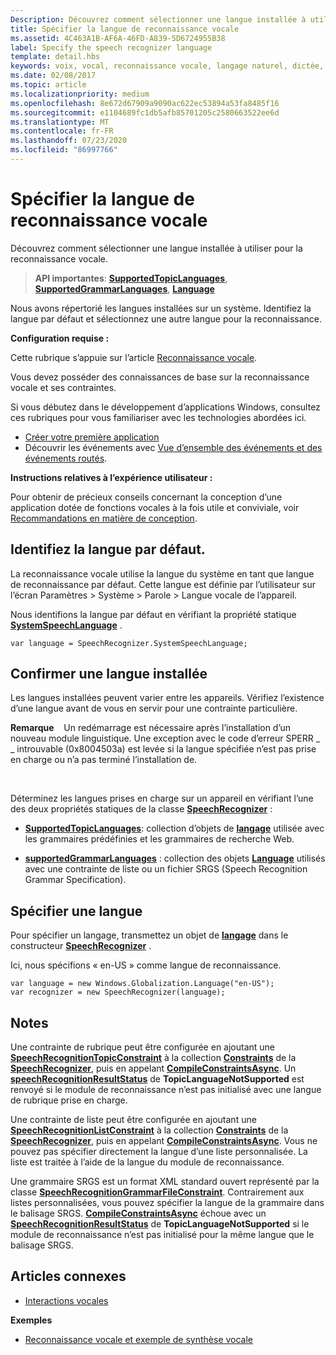 ```yaml
---
Description: Découvrez comment sélectionner une langue installée à utiliser pour la reconnaissance vocale.
title: Spécifier la langue de reconnaissance vocale
ms.assetid: 4C463A1B-AF6A-46FD-A839-5D6724955B38
label: Specify the speech recognizer language
template: detail.hbs
keywords: voix, vocal, reconnaissance vocale, langage naturel, dictée, saisie, interaction utilisateur
ms.date: 02/08/2017
ms.topic: article
ms.localizationpriority: medium
ms.openlocfilehash: 8e672d67909a9090ac622ec53894a53fa8485f16
ms.sourcegitcommit: e1104689fc1db5afb85701205c2580663522ee6d
ms.translationtype: MT
ms.contentlocale: fr-FR
ms.lasthandoff: 07/23/2020
ms.locfileid: "86997766"
---
```

# <a name="specify-the-speech-recognizer-language"></a>Spécifier la langue de reconnaissance vocale


Découvrez comment sélectionner une langue installée à utiliser pour la reconnaissance vocale.

> **API importantes**: [**SupportedTopicLanguages**](https://docs.microsoft.com/uwp/api/windows.media.speechrecognition.speechrecognizer.supportedtopiclanguages), [**SupportedGrammarLanguages**](https://docs.microsoft.com/uwp/api/windows.media.speechrecognition.speechrecognizer.supportedgrammarlanguages), [**Language**](https://docs.microsoft.com/uwp/api/Windows.Globalization.Language)


Nous avons répertorié les langues installées sur un système. Identifiez la langue par défaut et sélectionnez une autre langue pour la reconnaissance.

**Configuration requise :**

Cette rubrique s’appuie sur l’article [Reconnaissance vocale](speech-recognition.md).

Vous devez posséder des connaissances de base sur la reconnaissance vocale et ses contraintes.

Si vous débutez dans le développement d’applications Windows, consultez ces rubriques pour vous familiariser avec les technologies abordées ici.

-   [Créer votre première application](https://docs.microsoft.com/windows/uwp/get-started/your-first-app)
-   Découvrir les événements avec [Vue d’ensemble des événements et des événements routés](https://docs.microsoft.com/windows/uwp/xaml-platform/events-and-routed-events-overview).

**Instructions relatives à l’expérience utilisateur :**

Pour obtenir de précieux conseils concernant la conception d’une application dotée de fonctions vocales à la fois utile et conviviale, voir [Recommandations en matière de conception](https://docs.microsoft.com/windows/uwp/input-and-devices/speech-interactions).

## <a name="identify-the-default-language"></a>Identifiez la langue par défaut.


La reconnaissance vocale utilise la langue du système en tant que langue de reconnaissance par défaut. Cette langue est définie par l’utilisateur sur l’écran Paramètres &gt; Système &gt; Parole &gt; Langue vocale de l’appareil.

Nous identifions la langue par défaut en vérifiant la propriété statique [**SystemSpeechLanguage**](https://docs.microsoft.com/uwp/api/windows.media.speechrecognition.speechrecognizer.systemspeechlanguage) .

```CSharp
var language = SpeechRecognizer.SystemSpeechLanguage; 
```

## <a name="confirm-an-installed-language"></a>Confirmer une langue installée


Les langues installées peuvent varier entre les appareils. Vérifiez l’existence d’une langue avant de vous en servir pour une contrainte particulière.

**Remarque**    Un redémarrage est nécessaire après l’installation d’un nouveau module linguistique. Une exception avec le code d’erreur SPERR \_ \_ introuvable (0x8004503a) est levée si la langue spécifiée n’est pas prise en charge ou n’a pas terminé l’installation de.

 

Déterminez les langues prises en charge sur un appareil en vérifiant l’une des deux propriétés statiques de la classe [**SpeechRecognizer**](https://docs.microsoft.com/uwp/api/Windows.Media.SpeechRecognition.SpeechRecognizer) :

-   [**SupportedTopicLanguages**](https://docs.microsoft.com/uwp/api/windows.media.speechrecognition.speechrecognizer.supportedtopiclanguages): collection d’objets de [**langage**](https://docs.microsoft.com/uwp/api/Windows.Globalization.Language) utilisée avec les grammaires prédéfinies et les grammaires de recherche Web.

-   [**supportedGrammarLanguages**](https://docs.microsoft.com/uwp/api/windows.media.speechrecognition.speechrecognizer.supportedgrammarlanguages) : collection des objets [**Language**](https://docs.microsoft.com/uwp/api/Windows.Globalization.Language) utilisés avec une contrainte de liste ou un fichier SRGS (Speech Recognition Grammar Specification).

## <a name="specify-a-language"></a>Spécifier une langue


Pour spécifier un langage, transmettez un objet de [**langage**](https://docs.microsoft.com/uwp/api/Windows.Globalization.Language) dans le constructeur [**SpeechRecognizer**](https://docs.microsoft.com/uwp/api/Windows.Media.SpeechRecognition.SpeechRecognizer) .

Ici, nous spécifions « en-US » comme langue de reconnaissance.


```CSharp
var language = new Windows.Globalization.Language("en-US"); 
var recognizer = new SpeechRecognizer(language); 
```

## <a name="remarks"></a>Notes


Une contrainte de rubrique peut être configurée en ajoutant une [**SpeechRecognitionTopicConstraint**](https://docs.microsoft.com/uwp/api/Windows.Media.SpeechRecognition.SpeechRecognitionTopicConstraint) à la collection [**Constraints**](https://docs.microsoft.com/uwp/api/windows.media.speechrecognition.speechrecognizer.constraints) de la [**SpeechRecognizer**](https://docs.microsoft.com/uwp/api/Windows.Media.SpeechRecognition.SpeechRecognizer), puis en appelant [**CompileConstraintsAsync**](https://docs.microsoft.com/uwp/api/windows.media.speechrecognition.speechrecognizer.compileconstraintsasync). Un [**speechRecognitionResultStatus**](https://docs.microsoft.com/uwp/api/Windows.Media.SpeechRecognition.SpeechRecognitionResultStatus) de **TopicLanguageNotSupported** est renvoyé si le module de reconnaissance n’est pas initialisé avec une langue de rubrique prise en charge.

Une contrainte de liste peut être configurée en ajoutant une [**SpeechRecognitionListConstraint**](https://docs.microsoft.com/uwp/api/Windows.Media.SpeechRecognition.SpeechRecognitionListConstraint) à la collection [**Constraints**](https://docs.microsoft.com/uwp/api/windows.media.speechrecognition.speechrecognizer.constraints) de la [**SpeechRecognizer**](https://docs.microsoft.com/uwp/api/Windows.Media.SpeechRecognition.SpeechRecognizer), puis en appelant [**CompileConstraintsAsync**](https://docs.microsoft.com/uwp/api/windows.media.speechrecognition.speechrecognizer.compileconstraintsasync). Vous ne pouvez pas spécifier directement la langue d’une liste personnalisée. La liste est traitée à l’aide de la langue du module de reconnaissance.

Une grammaire SRGS est un format XML standard ouvert représenté par la classe [**SpeechRecognitionGrammarFileConstraint**](https://docs.microsoft.com/uwp/api/Windows.Media.SpeechRecognition.SpeechRecognitionGrammarFileConstraint). Contrairement aux listes personnalisées, vous pouvez spécifier la langue de la grammaire dans le balisage SRGS. [**CompileConstraintsAsync**](https://docs.microsoft.com/uwp/api/windows.media.speechrecognition.speechrecognizer.compileconstraintsasync) échoue avec un [**SpeechRecognitionResultStatus**](https://docs.microsoft.com/uwp/api/Windows.Media.SpeechRecognition.SpeechRecognitionResultStatus) de **TopicLanguageNotSupported** si le module de reconnaissance n’est pas initialisé pour la même langue que le balisage SRGS.

## <a name="related-articles"></a>Articles connexes

* [Interactions vocales](speech-interactions.md)

**Exemples**

* [Reconnaissance vocale et exemple de synthèse vocale](https://github.com/Microsoft/Windows-universal-samples/tree/master/Samples/SpeechRecognitionAndSynthesis)
 

 




